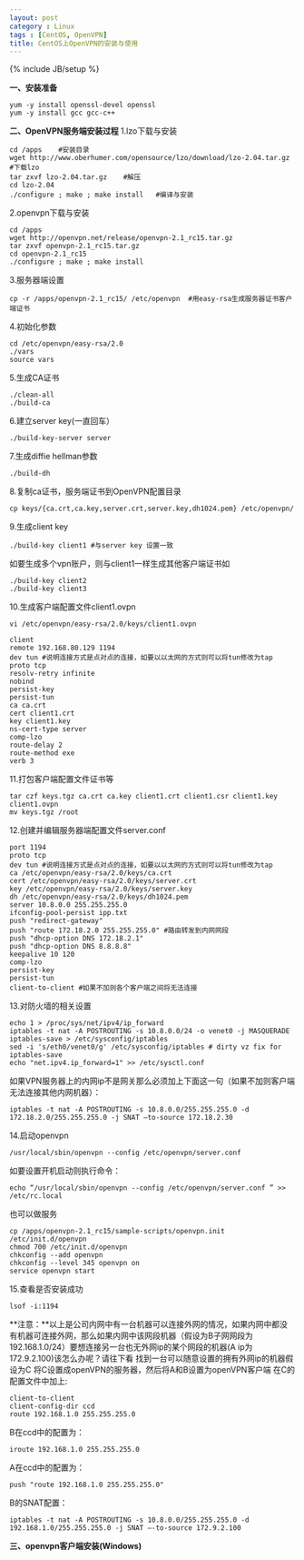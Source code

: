 ```yaml
---
layout: post
category : Linux
tags : [CentOS, OpenVPN]
title: CentOS上OpenVPN的安装与使用
---
```

{% include JB/setup %}

**一、安装准备**

	yum -y install openssl-devel openssl
	yum -y install gcc gcc-c++
 

**二、OpenVPN服务端安装过程**
1.lzo下载与安装

	cd /apps	#安装目录
	wget http://www.oberhumer.com/opensource/lzo/download/lzo-2.04.tar.gz	#下载lzo
	tar zxvf lzo-2.04.tar.gz	#解压
	cd lzo-2.04
	./configure ; make ; make install	#编译与安装

2.openvpn下载与安装

	cd /apps
	wget http://openvpn.net/release/openvpn-2.1_rc15.tar.gz
	tar zxvf openvpn-2.1_rc15.tar.gz
	cd openvpn-2.1_rc15
	./configure ; make ; make install

3.服务器端设置

	cp -r /apps/openvpn-2.1_rc15/ /etc/openvpn	#用easy-rsa生成服务器证书客户端证书

4.初始化参数

	cd /etc/openvpn/easy-rsa/2.0
	./vars
	source vars

5.生成CA证书

	./clean-all
	./build-ca

6.建立server key(一直回车）

	./build-key-server server

7.生成diffie hellman参数

	./build-dh

8.复制ca证书，服务端证书到OpenVPN配置目录

	cp keys/{ca.crt,ca.key,server.crt,server.key,dh1024.pem} /etc/openvpn/

9.生成client key

	./build-key client1 #与server key 设置一致

如要生成多个vpn账户，则与client1一样生成其他客户端证书如

	./build-key client2
	./build-key client3

10.生成客户端配置文件client1.ovpn

	vi /etc/openvpn/easy-rsa/2.0/keys/client1.ovpn
	
	client
	remote 192.168.80.129 1194
	dev tun #说明连接方式是点对点的连接，如要以以太网的方式则可以将tun修改为tap
	proto tcp
	resolv-retry infinite
	nobind
	persist-key
	persist-tun
	ca ca.crt
	cert client1.crt
	key client1.key
	ns-cert-type server
	comp-lzo
	route-delay 2
	route-method exe
	verb 3

11.打包客户端配置文件证书等

	tar czf keys.tgz ca.crt ca.key client1.crt client1.csr client1.key client1.ovpn
	mv keys.tgz /root

12.创建并编辑服务器端配置文件server.conf

	port 1194
	proto tcp
	dev tun #说明连接方式是点对点的连接，如要以以太网的方式则可以将tun修改为tap
	ca /etc/openvpn/easy-rsa/2.0/keys/ca.crt
	cert /etc/openvpn/easy-rsa/2.0/keys/server.crt
	key /etc/openvpn/easy-rsa/2.0/keys/server.key
	dh /etc/openvpn/easy-rsa/2.0/keys/dh1024.pem
	server 10.8.0.0 255.255.255.0
	ifconfig-pool-persist ipp.txt
	push "redirect-gateway"
	push "route 172.18.2.0 255.255.255.0" #路由转发到内网网段
	push "dhcp-option DNS 172.18.2.1"
	push "dhcp-option DNS 8.8.8.8"
	keepalive 10 120
	comp-lzo
	persist-key
	persist-tun
	client-to-client #如果不加则各个客户端之间将无法连接

13.对防火墙的相关设置

	echo 1 > /proc/sys/net/ipv4/ip_forward
	iptables -t nat -A POSTROUTING -s 10.8.0.0/24 -o venet0 -j MASQUERADE
	iptables-save > /etc/sysconfig/iptables
	sed -i 's/eth0/venet0/g' /etc/sysconfig/iptables # dirty vz fix for iptables-save
	echo "net.ipv4.ip_forward=1" >> /etc/sysctl.conf

如果VPN服务器上的内网ip不是网关那么必须加上下面这一句（如果不加则客户端无法连接其他内网机器）：

	iptables -t nat -A POSTROUTING -s 10.8.0.0/255.255.255.0 -d 172.18.2.0/255.255.255.0 -j SNAT –to-source 172.18.2.30

14.启动openvpn

	/usr/local/sbin/openvpn --config /etc/openvpn/server.conf

如要设置开机启动则执行命令：

	echo “/usr/local/sbin/openvpn --config /etc/openvpn/server.conf ” >> /etc/rc.local

也可以做服务

	cp /apps/openvpn-2.1_rc15/sample-scripts/openvpn.init /etc/init.d/openvpn
	chmod 700 /etc/init.d/openvpn
	chkconfig --add openvpn
	chkconfig --level 345 openvpn on
	service openvpn start

15.查看是否安装成功

	lsof -i:1194
 

**注意：**以上是公司内网中有一台机器可以连接外网的情况，如果内网中都没有机器可连接外网，那么如果内网中该网段机器（假设为B子网网段为192.168.1.0/24）要想连接另一台也无外网ip的某个网段的机器(A ip为172.9.2.100)该怎么办呢？请往下看
找到一台可以随意设置的拥有外网ip的机器假设为C
将C设置成openVPN的服务器，然后将A和B设置为openVPN客户端
在C的配置文件中加上:

	client-to-client
	client-config-dir ccd
	route 192.168.1.0 255.255.255.0

B在ccd中的配置为：

	iroute 192.168.1.0 255.255.255.0

A在ccd中的配置为：

	push "route 192.168.1.0 255.255.255.0"

B的SNAT配置：

	iptables -t nat -A POSTROUTING -s 10.8.0.0/255.255.255.0 -d 192.168.1.0/255.255.255.0 -j SNAT –-to-source 172.9.2.100
 

**三、openvpn客户端安装(Windows)**